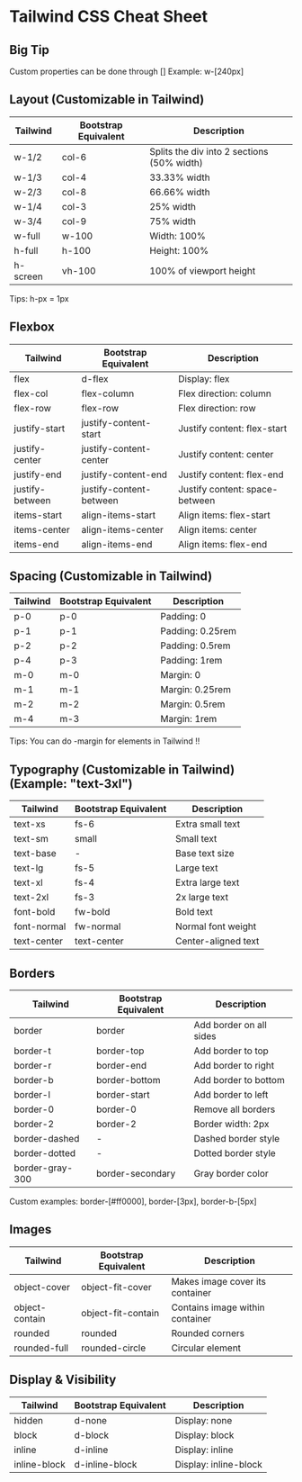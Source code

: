 # Tailwind CSS Cheat Sheet

## Big Tip
Custom properties can be done through []
Example: w-[240px]

## Layout (Customizable in Tailwind)

| Tailwind | Bootstrap Equivalent | Description |
|----------|----------------------|-------------|
| w-1/2 | col-6 | Splits the div into 2 sections (50% width) |
| w-1/3 | col-4 | 33.33% width |
| w-2/3 | col-8 | 66.66% width |
| w-1/4 | col-3 | 25% width |
| w-3/4 | col-9 | 75% width |
| w-full | w-100 | Width: 100% |
| h-full | h-100 | Height: 100% |
| h-screen | vh-100 | 100% of viewport height |

Tips: h-px = 1px


## Flexbox

| Tailwind | Bootstrap Equivalent | Description |
|----------|----------------------|-------------|
| flex | d-flex | Display: flex |
| flex-col | flex-column | Flex direction: column |
| flex-row | flex-row | Flex direction: row |
| justify-start | justify-content-start | Justify content: flex-start |
| justify-center | justify-content-center | Justify content: center |
| justify-end | justify-content-end | Justify content: flex-end |
| justify-between | justify-content-between | Justify content: space-between |
| items-start | align-items-start | Align items: flex-start |
| items-center | align-items-center | Align items: center |
| items-end | align-items-end | Align items: flex-end |

## Spacing (Customizable in Tailwind)

| Tailwind | Bootstrap Equivalent | Description |
|----------|----------------------|-------------|
| p-0 | p-0 | Padding: 0 |
| p-1 | p-1 | Padding: 0.25rem |
| p-2 | p-2 | Padding: 0.5rem |
| p-4 | p-3 | Padding: 1rem |
| m-0 | m-0 | Margin: 0 |
| m-1 | m-1 | Margin: 0.25rem |
| m-2 | m-2 | Margin: 0.5rem |
| m-4 | m-3 | Margin: 1rem |

Tips: You can do -margin for elements in Tailwind !!

## Typography (Customizable in Tailwind) (Example: "text-3xl")

| Tailwind | Bootstrap Equivalent | Description |
|----------|----------------------|-------------|
| text-xs | fs-6 | Extra small text |
| text-sm | small | Small text |
| text-base | - | Base text size |
| text-lg | fs-5 | Large text |
| text-xl | fs-4 | Extra large text |
| text-2xl | fs-3 | 2x large text |
| font-bold | fw-bold | Bold text |
| font-normal | fw-normal | Normal font weight |
| text-center | text-center | Center-aligned text |

## Borders

| Tailwind | Bootstrap Equivalent | Description |
|----------|----------------------|-------------|
| border | border | Add border on all sides |
| border-t | border-top | Add border to top |
| border-r | border-end | Add border to right |
| border-b | border-bottom | Add border to bottom |
| border-l | border-start | Add border to left |
| border-0 | border-0 | Remove all borders |
| border-2 | border-2 | Border width: 2px |
| border-dashed | - | Dashed border style |
| border-dotted | - | Dotted border style |
| border-gray-300 | border-secondary | Gray border color |

Custom examples: border-[#ff0000], border-[3px], border-b-[5px]

## Images

| Tailwind | Bootstrap Equivalent | Description |
|----------|----------------------|-------------|
| object-cover | object-fit-cover | Makes image cover its container |
| object-contain | object-fit-contain | Contains image within container |
| rounded | rounded | Rounded corners |
| rounded-full | rounded-circle | Circular element |

## Display & Visibility

| Tailwind | Bootstrap Equivalent | Description |
|----------|----------------------|-------------|
| hidden | d-none | Display: none |
| block | d-block | Display: block |
| inline | d-inline | Display: inline |
| inline-block | d-inline-block | Display: inline-block |